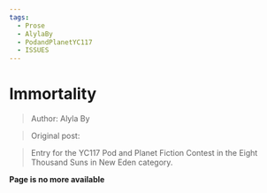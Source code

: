 ```yaml
---
tags:
  - Prose
  - AlylaBy
  - PodandPlanetYC117
  - ISSUES
---
```


# Immortality

> Author: Alyla By

> Original post:

> Entry for the YC117 Pod and Planet Fiction Contest in the Eight Thousand Suns in New Eden category.

**Page is no more available**